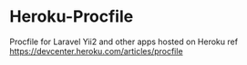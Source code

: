 # Heroku-Procfile
Procfile for Laravel Yii2 and other apps hosted on Heroku ref https://devcenter.heroku.com/articles/procfile
